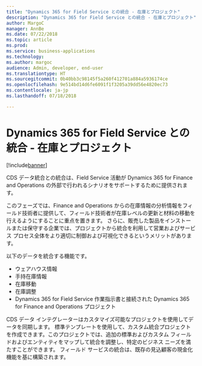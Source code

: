 ```yaml
---
title: "Dynamics 365 for Field Service との統合 - 在庫とプロジェクト"
description: "Dynamics 365 for Field Service との統合 - 在庫とプロジェクト"
author: MargoC
manager: AnnBe
ms.date: 07/22/2018
ms.topic: article
ms.prod: 
ms.service: business-applications
ms.technology: 
ms.author: margoc
audience: Admin, developer, end-user
ms.translationtype: HT
ms.sourcegitcommit: 0b40bb3c98145f5a260f412701a884a5936174ce
ms.openlocfilehash: 9e514bd14d6fe6091f1f3205a39dd56e4820ec73
ms.contentlocale: ja-jp
ms.lasthandoff: 07/18/2018

---
```

#  <a name="integration-with-dynamics-365-for-field-service--inventory-and-projects"></a>Dynamics 365 for Field Service との統合 - 在庫とプロジェクト

[!include[banner](../../includes/banner.md)]

CDS データ統合との統合は、Field Service 活動が Dynamics 365 for Finance and Operations の外部で行われるシナリオをサポートするために提供されます。

このフェーズでは、Finance and Operations からの在庫情報の分析情報をフィールド技術者に提供して、フィールド技術者が在庫レベルの更新と材料の移動を行えるようにすることに重点を置きます。 さらに、販売した製品をインストールまたは保守する企業では、プロジェクトから統合を利用して営業およびサービス プロセス全体をより適切に制御および可視化できるというメリットがあります。

以下のデータを統合する機能です。

-   ウェアハウス情報
-   手持在庫情報
-   在庫移動
-   在庫調整
-   Dynamics 365 for Field Service 作業指示書と接続された Dynamics 365 for Finance and Operations プロジェクト

CDS データ インテグレーターはカスタマイズ可能なプロジェクトを使用してデータを同期します。
標準テンプレートを使用して、カスタム統合プロジェクトを作成できます。このプロジェクトでは、追加の標準およびカスタム フィールドおよびエンティティをマップして統合を調整し、特定のビジネス ニーズを満たすことができます。 フィールド サービスの統合は、既存の見込顧客の現金化機能を基に構築されます。

